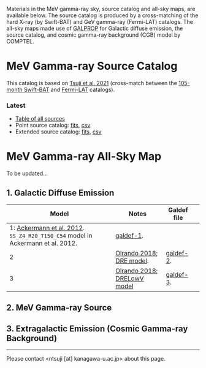 Materials in the MeV gamma-ray sky, source catalog and all-sky maps, are available below.
The source catalog is produced by a cross-matching of the hard X-ray (by Swift-BAT) and GeV gamma-ray (Fermi-LAT) catalogs.
The all-sky maps made use of [GALPROP](https://galprop.stanford.edu/) for Galactic diffuse emission, the source catalog, and cosmic gamma-ray background (CGB) model by COMPTEL.


# MeV Gamma-ray Source Catalog

This catalog is based on <a href="https://iopscience.iop.org/article/10.3847/1538-4357/ac0341">Tsuji et al. 2021</a>
(cross-match between the <a href="https://swift.gsfc.nasa.gov/results/bs105mon/">105-month Swift-BAT</a>
and <a href="https://fermi.gsfc.nasa.gov/ssc/data/access/lat/8yr_catalog/">Fermi-LAT</a> catalogs).


### Latest
- [Table of all sources](https://tsuji703.github.io/MeV-All-Sky/files/MeV_all_source.html)
- Point source catalog: [fits](files/catalog/crossmatch_latest.fits), [csv](files/catalog/crossmatch_latest.csv)
- Extended source catalog: [fits](files/catalog/crossmatch_latest_extended.fits), [csv](files/catalog/crossmatch_latest_extended.csv)

<!--
- ver. 1
  - Shown with Log-parabola fit
  - [Point source](https://github.com/tsuji703/MeV-All-Sky/blob/main/files/MeV_point_source_LogParabola.md)
  - [Extended source](https://github.com/tsuji703/MeV-All-Sky/blob/main/files/MeV_extended_source_LogParabola.md)

- ver. 0
  - BPL fitting
  - [Point source](https://github.com/tsuji703/MeV-All-Sky/blob/main/files/MeV_point_source.md)
  - [Extended source](https://github.com/tsuji703/MeV-All-Sky/blob/main/files/MeV_extended_source.md)
-->

# MeV Gamma-ray All-Sky Map

To be updated...

## 1. Galactic Diffuse Emission

| Model | Notes | Galdef file | |
|---|---|---|---|
| 1: [Ackermann et al. 2012](https://iopscience.iop.org/article/10.1088/0004-637X/750/1/3). `SS_Z4_R20_T150_C54` model in Ackermann et al. 2012. | [galdef-1](files/allsky/galdef_54_0abb001h). | 
| 2 | [Olrando 2018; DRE model](http://doi.org/10.1093/mnras/stx3280). | [galdef-2](files/allsky/galdef_54_0abb001j). |
| 3 | [Olrando 2018; DRELowV model](http://doi.org/10.1093/mnras/stx3280) | [galdef-3](files/allsky/galdef_54_0abb001i). | 


## 2. MeV Gamma-ray Source


## 3. Extragalactic Emission (Cosmic Gamma-ray Background)


---
Please contact <ntsuji [at] kanagawa-u.ac.jp> about this page.

